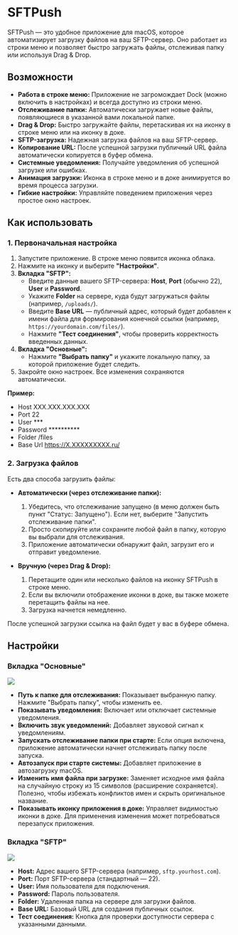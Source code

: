 # SFTPush

SFTPush — это удобное приложение для macOS, которое автоматизирует загрузку файлов на ваш SFTP-сервер. Оно работает из строки меню и позволяет быстро загружать файлы, отслеживая папку или используя Drag & Drop.

## Возможности

- **Работа в строке меню:** Приложение не загромождает Dock (можно включить в настройках) и всегда доступно из строки меню.
- **Отслеживание папки:** Автоматически загружает новые файлы, появляющиеся в указанной вами локальной папке.
- **Drag & Drop:** Быстро загружайте файлы, перетаскивая их на иконку в строке меню или на иконку в доке.
- **SFTP-загрузка:** Надежная загрузка файлов на ваш SFTP-сервер.
- **Копирование URL:** После успешной загрузки публичный URL файла автоматически копируется в буфер обмена.
- **Системные уведомления:** Получайте уведомления об успешной загрузке или ошибках.
- **Анимация загрузки:** Иконка в строке меню и в доке анимируется во время процесса загрузки.
- **Гибкие настройки:** Управляйте поведением приложения через простое окно настроек.

## Как использовать

### 1. Первоначальная настройка

1.  Запустите приложение. В строке меню появится иконка облака.
2.  Нажмите на иконку и выберите **"Настройки"**.
3.  **Вкладка "SFTP":**
    *   Введите данные вашего SFTP-сервера: **Host**, **Port** (обычно 22), **User** и **Password**.
    *   Укажите **Folder** на сервере, куда будут загружаться файлы (например, `/uploads/`).
    *   Введите **Base URL** — публичный адрес, который будет добавлен к имени файла для формирования конечной ссылки (например, `https://yourdomain.com/files/`).
    *   Нажмите **"Тест соединения"**, чтобы проверить корректность введенных данных.
4.  **Вкладка "Основные":**
    *   Нажмите **"Выбрать папку"** и укажите локальную папку, за которой приложение будет следить.
5.  Закройте окно настроек. Все изменения сохраняются автоматически.

**Пример:**

* Host XXX.XXX.XXX.XXX
* Port 22
* User ***
* Password ********** 
* Folder /files
* Base Url https://X.XXXXXXXXX.ru/


### 2. Загрузка файлов

Есть два способа загрузить файлы:

- **Автоматически (через отслеживание папки):**
  1.  Убедитесь, что отслеживание запущено (в меню должен быть пункт "Статус: Запущено"). Если нет, выберите "Запустить отслеживание папки".
  2.  Просто скопируйте или сохраните любой файл в папку, которую вы выбрали для отслеживания.
  3.  Приложение автоматически обнаружит файл, загрузит его и отправит уведомление.

- **Вручную (через Drag & Drop):**
  1.  Перетащите один или несколько файлов на иконку SFTPush в строке меню.
  2.  Если вы включили отображение иконки в доке, вы также можете перетащить файлы на нее.
  3.  Загрузка начнется немедленно.

После успешной загрузки ссылка на файл будет у вас в буфере обмена.

## Настройки

### Вкладка "Основные"

![](https://i.profilecdn.ru/ZuHIL6l7FZmictQ.jpg)

- **Путь к папке для отслеживания:** Показывает выбранную папку. Нажмите "Выбрать папку", чтобы изменить ее.
- **Показывать уведомления:** Включает или отключает системные уведомления.
- **Включить звук уведомлений:** Добавляет звуковой сигнал к уведомлениям.
- **Запускать отслеживание папки при старте:** Если опция включена, приложение автоматически начнет отслеживать папку после запуска.
- **Автозапуск при старте системы:** Добавляет приложение в автозагрузку macOS.
- **Изменить имя файла при загрузке:** Заменяет исходное имя файла на случайную строку из 15 символов (расширение сохраняется). Полезно, чтобы избежать конфликтов имен и скрыть оригинальное название.
- **Показывать иконку приложения в доке:** Управляет видимостью иконки в доке. Для применения изменения может потребоваться перезапуск приложения.

### Вкладка "SFTP"

![](https://i.profilecdn.ru/qEhw5FwJDEcxlxy.jpg)

- **Host:** Адрес вашего SFTP-сервера (например, `sftp.yourhost.com`).
- **Port:** Порт SFTP-сервера (стандартный — 22).
- **User:** Имя пользователя для подключения.
- **Password:** Пароль пользователя.
- **Folder:** Удаленная папка на сервере для загрузки файлов.
- **Base URL:** Базовый URL для создания публичных ссылок.
- **Тест соединения:** Кнопка для проверки доступности сервера с указанными данными.
